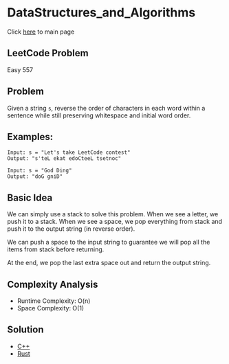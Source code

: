 # DataStructures_and_Algorithms
Click [here](../../README.md) to main page

## LeetCode Problem
Easy 557

## Problem
Given a string `s`, reverse the order of characters in each word within a sentence while still preserving whitespace and initial word order.

## Examples:
```
Input: s = "Let's take LeetCode contest"
Output: "s'teL ekat edoCteeL tsetnoc"

Input: s = "God Ding"
Output: "doG gniD"
```

## Basic Idea
We can simply use a stack to solve this problem. When we see a letter, we push it to a stack. When we see a space, we pop everything from stack and push it to the output string (in reverse order).

We can push a space to the input string to guarantee we will pop all the items from stack before returning.

At the end, we pop the last extra space out and return the output string.

## Complexity Analysis
- Runtime Complexity: O(n)
- Space Complexity: O(1)

## Solution
- [C++](./solution.cpp)
- [Rust](./solution.rs)